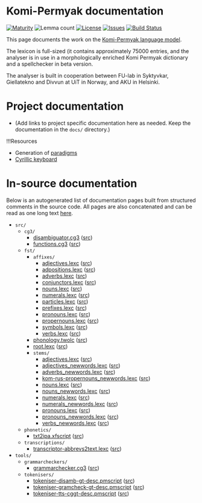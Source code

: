 # Komi-Permyak documentation

[![Maturity](https://img.shields.io/endpoint?url=https%3A%2F%2Fraw.githubusercontent.com%2Fgiellalt%2Flang-koi%2Fgh-pages%2Fmaturity.json)](https://giellalt.github.io/MaturityClassification.html)
![Lemma count](https://img.shields.io/endpoint?url=https%3A%2F%2Fraw.githubusercontent.com%2Fgiellalt%2Flang-koi%2Fgh-pages%2Flemmacount.json)
[![License](https://img.shields.io/github/license/giellalt/lang-koi)](https://github.com/giellalt/lang-koi/blob/main/LICENSE)
[![Issues](https://img.shields.io/github/issues/giellalt/lang-koi)](https://github.com/giellalt/lang-koi/issues)
[![Build Status](https://divvun-tc.giellalt.org/api/github/v1/repository/giellalt/lang-koi/main/badge.svg)](https://github.com/giellalt/lang-koi/actions)

This page documents the work on the [Komi-Permyak language model](http://github.com/giellalt/lang-koi). 

The lexicon is full-sized (it contains approximately 75000 entries,
and the analyser is in use in a morphologically enriched Komi Permyak
dictionary and a spellchecker in beta version.

The analyser is built in cooperation between FU-lab in
Syktyvkar, Giellatekno and Divvun at UiT in Norway, and
AKU in Helsinki.

# Project documentation

* (Add links to project specific documentation here as needed. Keep the documentation in the `docs/` directory.)

!!!Resources
* Generation of [paradigms](http://giellatekno.uit.no/cgi/p-koi.fi.html)
* [Cyrillic keyboard](https://gtsvn.uit.no/langtech/trunk/techdoc/keyboards/download/KyrilliskQWERTY.zip)

# In-source documentation

Below is an autogenerated list of documentation pages built from structured comments in the source code. All pages are also concatenated and can be read as one long text [here](koi.md).

* `src/`
    * `cg3/`
        * [disambiguator.cg3](src-cg3-disambiguator.cg3.html) ([src](https://github.com/giellalt/lang-koi/blob/main/src/cg3/disambiguator.cg3))
        * [functions.cg3](src-cg3-functions.cg3.html) ([src](https://github.com/giellalt/lang-koi/blob/main/src/cg3/functions.cg3))
    * `fst/`
        * `affixes/`
            * [adjectives.lexc](src-fst-affixes-adjectives.lexc.html) ([src](https://github.com/giellalt/lang-koi/blob/main/src/fst/affixes/adjectives.lexc))
            * [adpositions.lexc](src-fst-affixes-adpositions.lexc.html) ([src](https://github.com/giellalt/lang-koi/blob/main/src/fst/affixes/adpositions.lexc))
            * [adverbs.lexc](src-fst-affixes-adverbs.lexc.html) ([src](https://github.com/giellalt/lang-koi/blob/main/src/fst/affixes/adverbs.lexc))
            * [conjunctors.lexc](src-fst-affixes-conjunctors.lexc.html) ([src](https://github.com/giellalt/lang-koi/blob/main/src/fst/affixes/conjunctors.lexc))
            * [nouns.lexc](src-fst-affixes-nouns.lexc.html) ([src](https://github.com/giellalt/lang-koi/blob/main/src/fst/affixes/nouns.lexc))
            * [numerals.lexc](src-fst-affixes-numerals.lexc.html) ([src](https://github.com/giellalt/lang-koi/blob/main/src/fst/affixes/numerals.lexc))
            * [particles.lexc](src-fst-affixes-particles.lexc.html) ([src](https://github.com/giellalt/lang-koi/blob/main/src/fst/affixes/particles.lexc))
            * [prefixes.lexc](src-fst-affixes-prefixes.lexc.html) ([src](https://github.com/giellalt/lang-koi/blob/main/src/fst/affixes/prefixes.lexc))
            * [pronouns.lexc](src-fst-affixes-pronouns.lexc.html) ([src](https://github.com/giellalt/lang-koi/blob/main/src/fst/affixes/pronouns.lexc))
            * [propernouns.lexc](src-fst-affixes-propernouns.lexc.html) ([src](https://github.com/giellalt/lang-koi/blob/main/src/fst/affixes/propernouns.lexc))
            * [symbols.lexc](src-fst-affixes-symbols.lexc.html) ([src](https://github.com/giellalt/lang-koi/blob/main/src/fst/affixes/symbols.lexc))
            * [verbs.lexc](src-fst-affixes-verbs.lexc.html) ([src](https://github.com/giellalt/lang-koi/blob/main/src/fst/affixes/verbs.lexc))
        * [phonology.twolc](src-fst-phonology.twolc.html) ([src](https://github.com/giellalt/lang-koi/blob/main/src/fst/phonology.twolc))
        * [root.lexc](src-fst-root.lexc.html) ([src](https://github.com/giellalt/lang-koi/blob/main/src/fst/root.lexc))
        * `stems/`
            * [adjectives.lexc](src-fst-stems-adjectives.lexc.html) ([src](https://github.com/giellalt/lang-koi/blob/main/src/fst/stems/adjectives.lexc))
            * [adjectives_newwords.lexc](src-fst-stems-adjectives_newwords.lexc.html) ([src](https://github.com/giellalt/lang-koi/blob/main/src/fst/stems/adjectives_newwords.lexc))
            * [adverbs_newwords.lexc](src-fst-stems-adverbs_newwords.lexc.html) ([src](https://github.com/giellalt/lang-koi/blob/main/src/fst/stems/adverbs_newwords.lexc))
            * [kom-rus-propernouns_newwords.lexc](src-fst-stems-kom-rus-propernouns_newwords.lexc.html) ([src](https://github.com/giellalt/lang-koi/blob/main/src/fst/stems/kom-rus-propernouns_newwords.lexc))
            * [nouns.lexc](src-fst-stems-nouns.lexc.html) ([src](https://github.com/giellalt/lang-koi/blob/main/src/fst/stems/nouns.lexc))
            * [nouns_newwords.lexc](src-fst-stems-nouns_newwords.lexc.html) ([src](https://github.com/giellalt/lang-koi/blob/main/src/fst/stems/nouns_newwords.lexc))
            * [numerals.lexc](src-fst-stems-numerals.lexc.html) ([src](https://github.com/giellalt/lang-koi/blob/main/src/fst/stems/numerals.lexc))
            * [numerals_newwords.lexc](src-fst-stems-numerals_newwords.lexc.html) ([src](https://github.com/giellalt/lang-koi/blob/main/src/fst/stems/numerals_newwords.lexc))
            * [pronouns.lexc](src-fst-stems-pronouns.lexc.html) ([src](https://github.com/giellalt/lang-koi/blob/main/src/fst/stems/pronouns.lexc))
            * [pronouns_newwords.lexc](src-fst-stems-pronouns_newwords.lexc.html) ([src](https://github.com/giellalt/lang-koi/blob/main/src/fst/stems/pronouns_newwords.lexc))
            * [verbs_newwords.lexc](src-fst-stems-verbs_newwords.lexc.html) ([src](https://github.com/giellalt/lang-koi/blob/main/src/fst/stems/verbs_newwords.lexc))
    * `phonetics/`
        * [txt2ipa.xfscript](src-phonetics-txt2ipa.xfscript.html) ([src](https://github.com/giellalt/lang-koi/blob/main/src/phonetics/txt2ipa.xfscript))
    * `transcriptions/`
        * [transcriptor-abbrevs2text.lexc](src-transcriptions-transcriptor-abbrevs2text.lexc.html) ([src](https://github.com/giellalt/lang-koi/blob/main/src/transcriptions/transcriptor-abbrevs2text.lexc))
* `tools/`
    * `grammarcheckers/`
        * [grammarchecker.cg3](tools-grammarcheckers-grammarchecker.cg3.html) ([src](https://github.com/giellalt/lang-koi/blob/main/tools/grammarcheckers/grammarchecker.cg3))
    * `tokenisers/`
        * [tokeniser-disamb-gt-desc.pmscript](tools-tokenisers-tokeniser-disamb-gt-desc.pmscript.html) ([src](https://github.com/giellalt/lang-koi/blob/main/tools/tokenisers/tokeniser-disamb-gt-desc.pmscript))
        * [tokeniser-gramcheck-gt-desc.pmscript](tools-tokenisers-tokeniser-gramcheck-gt-desc.pmscript.html) ([src](https://github.com/giellalt/lang-koi/blob/main/tools/tokenisers/tokeniser-gramcheck-gt-desc.pmscript))
        * [tokeniser-tts-cggt-desc.pmscript](tools-tokenisers-tokeniser-tts-cggt-desc.pmscript.html) ([src](https://github.com/giellalt/lang-koi/blob/main/tools/tokenisers/tokeniser-tts-cggt-desc.pmscript))
